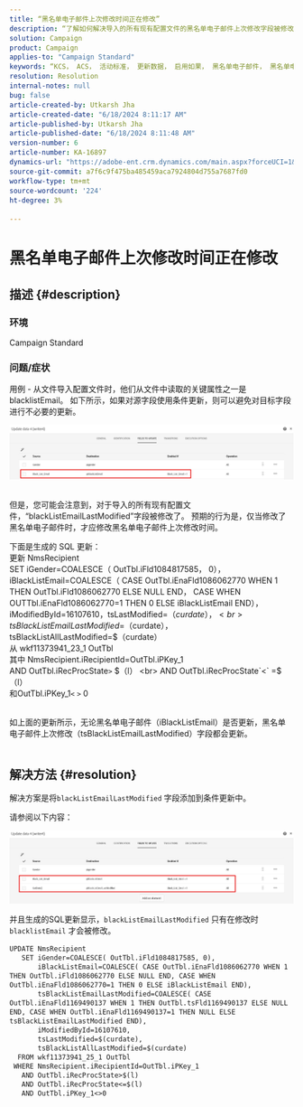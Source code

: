 ```yaml
---
title: “黑名单电子邮件上次修改时间正在修改”
description: “了解如何解决导入的所有现有配置文件的黑名单电子邮件上次修改字段被修改的问题。”
solution: Campaign
product: Campaign
applies-to: "Campaign Standard"
keywords: “KCS， ACS， 活动标准， 更新数据， 启用如果， 黑名单电子邮件， 黑名单电子邮件上次修改时间”
resolution: Resolution
internal-notes: null
bug: false
article-created-by: Utkarsh Jha
article-created-date: "6/18/2024 8:11:17 AM"
article-published-by: Utkarsh Jha
article-published-date: "6/18/2024 8:11:48 AM"
version-number: 6
article-number: KA-16897
dynamics-url: "https://adobe-ent.crm.dynamics.com/main.aspx?forceUCI=1&pagetype=entityrecord&etn=knowledgearticle&id=7f885d55-4a2d-ef11-840b-6045bd06eea5"
source-git-commit: a7f6c9f475ba485459aca7924804d755a7687fd0
workflow-type: tm+mt
source-wordcount: '224'
ht-degree: 3%

---
```


# 黑名单电子邮件上次修改时间正在修改

## 描述 {#description}


### <b>环境</b>

Campaign Standard



### <b>问题/症状</b>

用例 - 从文件导入配置文件时，他们从文件中读取的关键属性之一是 blacklistEmail。 如下所示，如果对源字段使用条件更新，则可以避免对目标字段进行不必要的更新。



![](assets/___82885d55-4a2d-ef11-840b-6045bd06eea5___.jpeg)


<br>但是，您可能会注意到，对于导入的所有现有配置文件，“blackListEmailLastModified”字段被修改了。 预期的行为是，仅当修改了黑名单电子邮件时，才应修改黑名单电子邮件上次修改时间。

下面是生成的 SQL 更新：
<br>更新 NmsRecipient
<br> SET iGender=COALESCE（ OutTbl.iFld1084817585， 0），
<br> iBlackListEmail=COALESCE（ CASE OutTbl.iEnaFld1086062770 WHEN 1 THEN OutTbl.iFld1086062770 ELSE NULL END， CASE WHEN OUTTbl.iEnaFld1086062770=1 THEN 0 ELSE iBlackListEmail END），
<br> iModifiedById=16107610，tsLastModified=$（curdate），
<br> tsBlackListEmailLastModified=$（curdate），
<br> tsBlackListAllLastModified=$（curdate）
<br>从 wkf11373941_23_1 OutTbl
<br>其中 NmsRecipient.iRecipientId=OutTbl.iPKey_1
<br> AND OutTbl.iRecProcState`>` $（l）
<br> AND OutTbl.iRecProcState`<` =$（l）
<br>和OutTbl.iPKey_1`<` `>` 0


<br>如上面的更新所示，无论黑名单电子邮件（iBlackListEmail）是否更新，黑名单电子邮件上次修改（tsBlackListEmailLastModified）字段都会更新。<br> 

## 解决方法 {#resolution}


解决方案是将`blackListEmailLastModified` 字段添加到条件更新中。

请参阅以下内容：

![](assets/46d6b7ee-ab97-eb11-b1ac-002248093c2a.png)

并且生成的SQL更新显示，`blackListEmailLastModified` 只有在修改时`blacklistEmail` 才会被修改。




```
UPDATE NmsRecipient 
   SET iGender=COALESCE( OutTbl.iFld1084817585, 0),
       iBlackListEmail=COALESCE( CASE OutTbl.iEnaFld1086062770 WHEN 1 THEN OutTbl.iFld1086062770 ELSE NULL END, CASE WHEN OutTbl.iEnaFld1086062770=1 THEN 0 ELSE iBlackListEmail END),
       tsBlackListEmailLastModified=COALESCE( CASE OutTbl.iEnaFld1169490137 WHEN 1 THEN OutTbl.tsFld1169490137 ELSE NULL END, CASE WHEN OutTbl.iEnaFld1169490137=1 THEN NULL ELSE tsBlackListEmailLastModified END),
       iModifiedById=16107610,
       tsLastModified=$(curdate),
       tsBlackListAllLastModified=$(curdate) 
  FROM wkf11373941_25_1 OutTbl 
 WHERE NmsRecipient.iRecipientId=OutTbl.iPKey_1 
   AND OutTbl.iRecProcState>$(l) 
   AND OutTbl.iRecProcState<=$(l) 
   AND OutTbl.iPKey_1<>0
```



